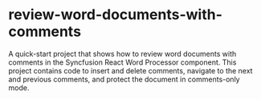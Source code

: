 # review-word-documents-with-comments
A quick-start project that shows how to review word documents with comments in the Syncfusion React Word Processor component. This project contains code to insert and delete comments, navigate to the next and previous comments, and protect the document in comments-only mode.
